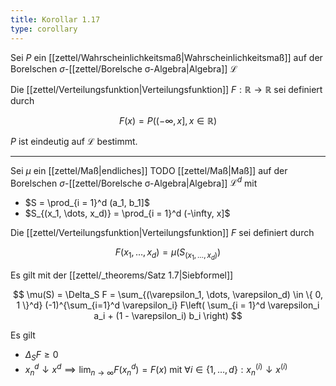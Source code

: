 ```yaml
---
title: Korollar 1.17
type: corollary
---
```


Sei $P$ ein [[zettel/Wahrscheinlichkeitsmaß|Wahrscheinlichkeitsmaß]] auf der Borelschen $\sigma$-[[zettel/Borelsche σ-Algebra|Algebra]] $\mathcal{L}$

Die [[zettel/Verteilungsfunktion|Verteilungsfunktion]] $F : \mathbb{R} \to \mathbb{R}$ sei definiert durch

$$
	F(x) = P((-\infty, x], x \in \mathbb{R})
$$

$P$ ist eindeutig auf $\mathcal{L}$ bestimmt.

---

Sei $\mu$ ein [[zettel/Maß|endliches]] TODO [[zettel/Maß|Maß]] auf der Borelschen $\sigma$-[[zettel/Borelsche σ-Algebra|Algebra]] $\mathcal{L}^d$ mit
- $S = \prod_{i = 1}^d (a_1, b_1]$
- $S_{(x_1, \dots, x_d)} = \prod_{i = 1}^d (-\infty, x]$

Die [[zettel/Verteilungsfunktion|Verteilungsfunktion]] $F$ sei definiert durch

$$
	F(x_1, \dots, x_d) = \mu(S_{(x_1, \dots, x_d)})
$$

Es gilt mit der [[zettel/_theorems/Satz 1.7|Siebformel]]

$$
	\mu(S) = \Delta_S F = \sum_{(\varepsilon_1, \dots, \varepsilon_d) \in \{ 0, 1 \}^d} (-1)^{\sum_{i=1}^d \varepsilon_i} F\left( \sum_{i = 1}^d \varepsilon_i a_i + (1 - \varepsilon_i) b_i \right)
$$

Es gilt
- $\Delta_S F \ge 0$
- $x_n^d \downarrow x^d \implies \lim_{n \to \infty} F(x_n^d) = F(x)$ mit $\forall i \in \{ 1, \dots, d \} : x_n^{(i)} \downarrow x^{(i)}$